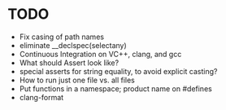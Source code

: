 # TODO

- Fix casing of path names
- eliminate __declspec(selectany)
- Continuous Integration on VC++, clang, and gcc
- What should Assert look like?
- special asserts for string equality, to avoid explicit casting?
- How to run just one file vs. all files
- Put functions in a namespace; product name on #defines
- clang-format